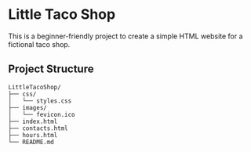 # Little Taco Shop
 This is a beginner-friendly project to create a simple HTML website for a fictional taco shop.

## Project Structure

```plaintext
LittleTacoShop/
├── css/
│   └── styles.css
├── images/
│   └── fevicon.ico
├── index.html
├── contacts.html
├── hours.html
└── README.md
